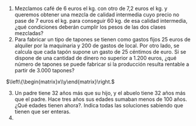 1. Mezclamos café de 6 euros el kg. con otro de 7,2 euros el kg. y queremos obtener una mezcla de calidad intermedia cuyo precio no pase de 7 euros el kg. para conseguir 60 kg. de esa calidad intermedia, ¿qué condiciones deberán cumplir los pesos de las dos clases mezcladas?
2. Para fabricar un tipo de tapones se tienen como gastos fijos 25 euros de alquiler por la maquinaria y 200 de gastos de local. Por otro lado, se calcula que cada tapón supone un gasto de 25 céntimos de euro. Si se dispone de una cantidad de dinero no superior a 1.200 euros, ¿qué número de tapones se puede fabricar si la producción resulta rentable a partir de 3.000 tapones?   

$\left\{\begin{matrix}x\\y\end{matrix}\right.$

3. Un padre tiene 32 años más que su hijo, y el abuelo tiene 32 años más que el padre. Hace tres años sus edades sumaban menos de 100 años. ¿Qué edades tienen ahora?. Indica todas las soluciones sabiendo que tienen que ser enteras.
4. ​          

 